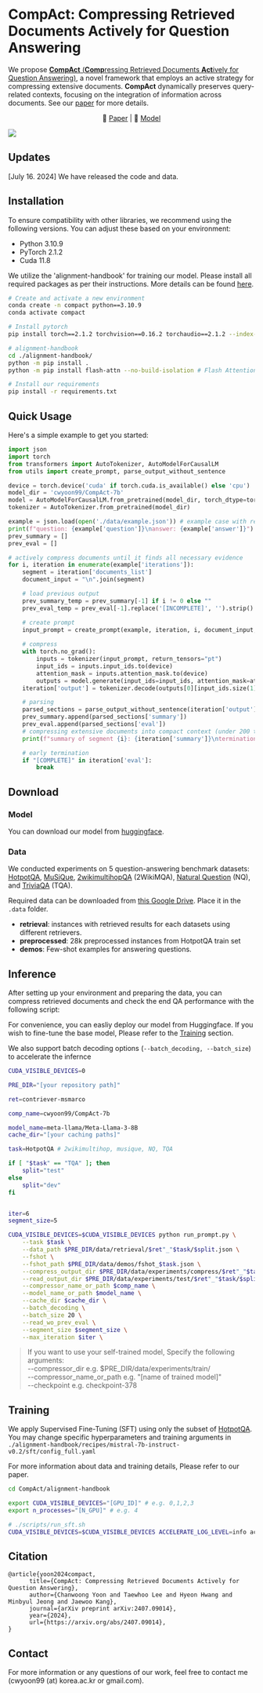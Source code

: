# CompAct: Compressing Retrieved Documents Actively for Question Answering

We propose [**CompAct** (**Comp**ressing Retrieved Documents **Act**ively for Question Answering)](https://arxiv.org/abs/2407.09014), a novel framework that employs an active strategy for compressing extensive documents. **CompAct** dynamically preserves query-related contexts, focusing on the integration of information across documents. See our [paper](https://arxiv.org/abs/2407.09014) for more details.

<p align="center">
    📃 <a href="https://arxiv.org/abs/2407.09014" target="_blank">Paper</a> | 🤗 <a href="https://huggingface.co/cwyoon99/CompAct-7b" target="_blank">Model</a>
</p>

![](assets/framework.jpg)

## Updates
[July 16. 2024] We have released the code and data.

## Installation
To ensure compatibility with other libraries, we recommend using the following versions. You can adjust these based on your environment:
* Python 3.10.9
* PyTorch 2.1.2
* Cuda 11.8

We utilize the 'alignment-handbook' for training our model. Please install all required packages as per their instructions. More details can be found [here](https://github.com/huggingface/alignment-handbook).

```bash
# Create and activate a new environment
conda create -n compact python==3.10.9
conda activate compact

# Install pytorch
pip install torch==2.1.2 torchvision==0.16.2 torchaudio==2.1.2 --index-url https://download.pytorch.org/whl/cu118

# alignment-handbook
cd ./alignment-handbook/
python -m pip install .
python -m pip install flash-attn --no-build-isolation # Flash Attention 2

# Install our requirements
pip install -r requirements.txt
```

## Quick Usage
Here's a simple example to get you started:
```python
import json
import torch
from transformers import AutoTokenizer, AutoModelForCausalLM
from utils import create_prompt, parse_output_without_sentence

device = torch.device('cuda' if torch.cuda.is_available() else 'cpu')
model_dir = 'cwyoon99/CompAct-7b'
model = AutoModelForCausalLM.from_pretrained(model_dir, torch_dtype=torch.bfloat16, device_map="auto")
tokenizer = AutoTokenizer.from_pretrained(model_dir)

example = json.load(open('./data/example.json')) # example case with retrieved documents
print(f"question: {example['question']}\nanswer: {example['answer']}")
prev_summary = []
prev_eval = []

# actively compress documents until it finds all necessary evidence
for i, iteration in enumerate(example['iterations']):
    segment = iteration['documents_list']
    document_input = "\n".join(segment)

    # load previous output
    prev_summary_temp = prev_summary[-1] if i != 0 else ""
    prev_eval_temp = prev_eval[-1].replace('[INCOMPLETE]', '').strip() if i != 0 else ""

    # create prompt
    input_prompt = create_prompt(example, iteration, i, document_input, prev_summary_temp, prev_eval_temp, tokenizer, eos_token="", add_generation_prompt=True)
    
    # compress
    with torch.no_grad():
        inputs = tokenizer(input_prompt, return_tensors="pt")
        input_ids = inputs.input_ids.to(device)
        attention_mask = inputs.attention_mask.to(device)
        outputs = model.generate(input_ids=input_ids, attention_mask=attention_mask, max_new_tokens=500, temperature=0, top_p=1.0, pad_token_id=tokenizer.eos_token_id)
    iteration['output'] = tokenizer.decode(outputs[0][input_ids.size(1):], skip_special_tokens=True).strip()

    # parsing
    parsed_sections = parse_output_without_sentence(iteration['output'])
    prev_summary.append(parsed_sections['summary'])
    prev_eval.append(parsed_sections['eval'])
    # compressing extensive documents into compact context (under 200 tokens)
    print(f"summary of segment {i}: {iteration['summary']}\ntermination of segment {i}: {iteration['eval']}\n")

    # early termination
    if "[COMPLETE]" in iteration['eval']:
        break
```

## Download
### Model
You can download our model from [huggingface](https://huggingface.co/cwyoon99/CompAct-7b).

### Data
We conducted experiments on 5 question-answering benchmark datasets: [HotpotQA](https://github.com/hotpotqa/hotpot), [MuSiQue](https://github.com/StonyBrookNLP/musique), [2wikimultihopQA](https://github.com/Alab-NII/2wikimultihop) (2WikiMQA), [Natural Question](https://github.com/google-research-datasets/natural-questions) (NQ), and [TriviaQA](https://github.com/mandarjoshi90/triviaqa) (TQA).

Required data can be downloaded from [this Google Drive](https://drive.google.com/drive/folders/1lTz-hmb2inmU9KswLfkHag5-qRxTVujy?usp=sharing). Place it in the ```.data``` folder.
* **retrieval**: instances with retrieved results for each datasets using different retrievers. 
* **preprocessed**: 28k preprocessed instances from HotpotQA train set
* **demos**: Few-shot examples for answering questions.

## Inference
After setting up your environment and preparing the data, you can compress retrieved documents and check the end QA performance with the following script:

For convenience, you can easliy deploy our model from Huggingface. If you wish to fine-tune the base model, Please refer to the [Training](#training) section.

We also support batch decoding options (```--batch_decoding, --batch_size```) to accelerate the infernce

```bash
CUDA_VISIBLE_DEVICES=0

PRE_DIR="[your repository path]"

ret=contriever-msmarco

comp_name=cwyoon99/CompAct-7b

model_name=meta-llama/Meta-Llama-3-8B
cache_dir="[your caching paths]"

task=HotpotQA # 2wikimultihop, musique, NQ, TQA

if [ "$task" == "TQA" ]; then
    split="test"
else
    split="dev"
fi


iter=6
segment_size=5

CUDA_VISIBLE_DEVICES=$CUDA_VISIBLE_DEVICES python run_prompt.py \
    --task $task \
    --data_path $PRE_DIR/data/retrieval/$ret"_"$task/$split.json \
    --fshot \
    --fshot_path $PRE_DIR/data/demos/fshot_$task.json \
    --compress_output_dir $PRE_DIR/data/experiments/compress/$ret"_"$task/$split \
    --read_output_dir $PRE_DIR/data/experiments/test/$ret"_"$task/$split \
    --compressor_name_or_path $comp_name \
    --model_name_or_path $model_name \
    --cache_dir $cache_dir \
    --batch_decoding \
    --batch_size 20 \
    --read_wo_prev_eval \
    --segment_size $segment_size \
    --max_iteration $iter \
```
> If you want to use your self-trained model, Specify the following arguments:   
> --compressor_dir e.g. $PRE_DIR/data/experiments/train/   
> --compressor_name_or_path e.g. "[name of trained model]"   
> --checkpoint e.g. checkpoint-378

## Training
We apply Supervised Fine-Tuning (SFT) using only the subset of [HotpotQA](https://github.com/hotpotqa/hotpot). You may change specific hyperparameters and training arguments in ```./alignment-handbook/recipes/mistral-7b-instruct-v0.2/sft/config_full.yaml```

For more information about data and training details, Please refer to our paper.

```bash
cd CompAct/alignment-handbook

export CUDA_VISIBLE_DEVICES="[GPU_ID]" # e.g. 0,1,2,3
export n_processes="[N_GPU]" # e.g. 4

# ./scripts/run_sft.sh
CUDA_VISIBLE_DEVICES=$CUDA_VISIBLE_DEVICES ACCELERATE_LOG_LEVEL=info accelerate launch --config_file recipes/accelerate_configs/deepspeed_zero3.yaml --num_processes $n_processes scripts/run_sft.py recipes/mistral-7b-instruct-v0.2/sft/config_full.yaml

```

<!-- ## Etc

### Retriever (Contriever)
If you want to deploy
we use [Contriever](https://github.com/facebookresearch/contriever) fine-tuned on [MS-MARCO](https://microsoft.github.io/msmarco/), as our default retrieval system (on the 2018 Wikipedia corpus).
```bash
# https://github.com/facebookresearch/contriever?tab=readme-ov-file#evaluation
wget https://dl.fbaipublicfiles.com/contriever/embeddings/contriever/wikipedia_embeddings.tar
wget https://dl.fbaipublicfiles.com/contriever/embeddings/contriever-msmarco/wikipedia_embeddings.tar -->
<!-- ``` -->

## Citation
```
@article{yoon2024compact,
      title={CompAct: Compressing Retrieved Documents Actively for Question Answering}, 
      author={Chanwoong Yoon and Taewhoo Lee and Hyeon Hwang and Minbyul Jeong and Jaewoo Kang},
      journal={arXiv preprint arXiv:2407.09014},
      year={2024},
      url={https://arxiv.org/abs/2407.09014}, 
}
```



## Contact
For more information or any questions of our work, feel free to contact me (cwyoon99 (at) korea.ac.kr or gmail.com). 